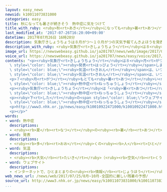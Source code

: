 ```yaml
---
layout: easy_news
newsid: k10011073831000
categories: easy
title: 秋になっても暑さが続きそう　熱中症に気をつけて
title_with_ruby: <ruby>秋<rt>あき</rt></ruby>になっても<ruby>暑<rt>あつ</rt></ruby>さが<ruby>続<rt>つづ</rt></ruby>きそう　<ruby>熱中症<rt>ねっちゅうしょう</rt></ruby>に<ruby>気<rt>き</rt></ruby>をつけて
last_modified_at: '2017-07-26T16:20:00+09:00'
datetime: 2017年07月26日 16時20分
description: 気象庁きしょうちょうは８月がつ〜１０月がつの天気予報てんきよほうを発表はっぴょうしました。
description_with_ruby: <ruby>気象庁<rt>きしょうちょう</rt></ruby>は８<ruby>月<rt>がつ</rt></ruby>〜１０<ruby>月<rt>がつ</rt></ruby>の<ruby>天気予報<rt>てんきよほう</rt></ruby>を<ruby>発表<rt>はっぴょう</rt></ruby>しました。
image_url: https://newswebeasy.github.io/ja201707/news/web/image/2017/07/26/k10011073831000.jpg
voice_url: https://newswebeasy.github.io/ja201707/news/easy/voice/2017/07/26/k10011073831000.mp3
contents: "<p><ruby>気象庁<rt>きしょうちょう</rt></ruby>は８<ruby>月<rt>がつ</rt></ruby>〜１０<ruby>月<rt>がつ</rt></ruby>の<ruby>天気予報<rt>てんきよほう</rt></ruby>を<span\
  \ style=\"color: blue;\"><ruby>発表<rt>はっぴょう</rt></ruby></span>しました。</p>\n<p>８<ruby>月<rt>がつ</rt></ruby>と９<ruby>月<rt>がつ</rt></ruby>の<span\
  \ style=\"color: blue;\"><ruby>気温<rt>きおん</rt></ruby></span>は、いつもの<ruby>年<rt>とし</rt></ruby>より<ruby>高<rt>たか</rt></ruby>い<ruby>所<rt>ところ</rt></ruby>が<ruby>多<rt>おお</rt></ruby>くなりそうです。１０<ruby>月<rt>がつ</rt></ruby>の<span\
  \ style=\"color: blue;\"><ruby>気温<rt>きおん</rt></ruby></span>は、いつもの<ruby>年<rt>とし</rt></ruby>と<ruby>同<rt>おな</rt></ruby>じぐらいか、いつもの<ruby>年<rt>とし</rt></ruby>より<ruby>高<rt>たか</rt></ruby>くなって、<ruby>秋<rt>あき</rt></ruby>になっても<ruby>暑<rt>あつ</rt></ruby>さが<ruby>続<rt>つづ</rt></ruby>きそうです。</p>\n\
  <p>７<ruby>月<rt>がつ</rt></ruby>もとても<ruby>暑<rt>あつ</rt></ruby>い<ruby>日<rt>ひ</rt></ruby>が<ruby>続<rt>つづ</rt></ruby>いています。７<ruby>月<rt>がつ</rt></ruby>１７<ruby>日<rt>にち</rt></ruby>〜２３<ruby>日<rt>にち</rt></ruby>の１<ruby>週間<rt>しゅうかん</rt></ruby>には、６３６９<ruby>人<rt>にん</rt></ruby>が<span\
  \ style=\"color: blue;\"><ruby>熱中症<rt>ねっちゅうしょう</rt></ruby></span>で<ruby>病院<rt>びょういん</rt></ruby>に<ruby>運<rt>はこ</rt></ruby>ばれました。これは<ruby>去年<rt>きょねん</rt></ruby>の<ruby>同<rt>おな</rt></ruby>じときの１．６<ruby>倍<rt>ばい</rt></ruby>です。</p>\n\
  <p><ruby>気象庁<rt>きしょうちょう</rt></ruby>は「<ruby>暑<rt>あつ</rt></ruby>さが<ruby>続<rt>つづ</rt></ruby>くので、<ruby>冷房<rt>れいぼう</rt></ruby>を<ruby>使<rt>つか</rt></ruby>ったり<ruby>水<rt>みず</rt></ruby>を<ruby>飲<rt>の</rt></ruby>んだりして、<span\
  \ style=\"color: blue;\"><ruby>熱中症<rt>ねっちゅうしょう</rt></ruby></span>に<ruby>気<rt>き</rt></ruby>をつけてください」と<ruby>言<rt>い</rt></ruby>っています。</p>\n\
  <p><ruby>下<rt>した</rt></ruby>の<span style=\"color: blue;\">ウェブサイト</span>には、<span\
  \ style=\"color: blue;\"><ruby>熱中症<rt>ねっちゅうしょう</rt></ruby></span>にならないためにどうしたらいいかをやさしい<ruby>日本語<rt>にほんご</rt></ruby>で<ruby>書<rt>か</rt></ruby>いてあります。</p>\n\
  <p>http://www3.nhk.or.jp/news/easy/k10010922471000/k10010922471000.html</p>\n<p></p>\n\
  <p></p>"
words:
- word: 熱中症
  descriptions:
  - <ruby><rb>夏</rb><rt>なつ</rt></ruby>の<ruby><rb>暑</rb><rt>あつ</rt></ruby>さなどで、<ruby><rb>熱</rb><rt>ねつ</rt></ruby>が<ruby><rb>体内</rb><rt>たいない</rt></ruby>にたまって<ruby><rb>起</rb><rt>お</rt></ruby>こる<ruby><rb>病気</rb><rt>びょうき</rt></ruby>。ひどい<ruby><rb>頭痛</rb><rt>ずつう</rt></ruby>がしたり、<ruby><rb>気</rb><rt>き</rt></ruby>を<ruby><rb>失</rb><rt>うしな</rt></ruby>ったりする。
- word: 発表
  descriptions:
  - <ruby><rb>多</rb><rt>おお</rt></ruby>くの<ruby><rb>人</rb><rt>ひと</rt></ruby>に<ruby><rb>広</rb><rt>ひろ</rt></ruby>く<ruby><rb>知</rb><rt>し</rt></ruby>らせること。
- word: 気温
  descriptions:
  - <ruby><rb>大気</rb><rt>たいき</rt></ruby>（<ruby><rb>空気</rb><rt>くうき</rt></ruby>）の<ruby><rb>温度</rb><rt>おんど</rt></ruby>。
- word: ウェブサイト
  descriptions:
  - インターネットで、ひとまとまりの<ruby><rb>情報</rb><rt>じょうほう</rt></ruby>が<ruby><rb>置</rb><rt>お</rt></ruby>かれている<ruby><rb>場所</rb><rt>ばしょ</rt></ruby>。サイト。
web_news_url: /news/web/2017/07/25/8月~10月-全国的に厳しい残暑の予想/
source_url: http://www3.nhk.or.jp/news/easy/k10011073831000/k10011073831000.html
...
```

